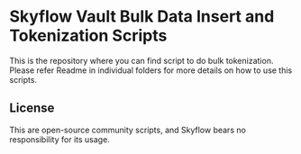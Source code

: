 # Skyflow Vault Bulk Data Insert and Tokenization Scripts

This is the repository where you can find script to do bulk tokenization. Please refer Readme in individual folders for more details on how to use this scripts. 

## License

This are open-source community scripts, and Skyflow bears no responsibility for its usage.
